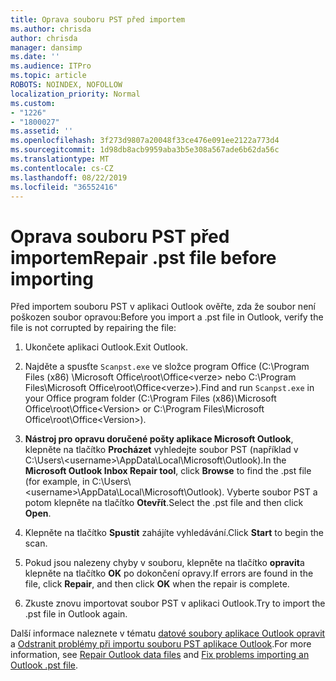 ```yaml
---
title: Oprava souboru PST před importem
ms.author: chrisda
author: chrisda
manager: dansimp
ms.date: ''
ms.audience: ITPro
ms.topic: article
ROBOTS: NOINDEX, NOFOLLOW
localization_priority: Normal
ms.custom:
- "1226"
- "1800027"
ms.assetid: ''
ms.openlocfilehash: 3f273d9807a20048f33ce476e091ee2122a773d4
ms.sourcegitcommit: 1d98db8acb9959aba3b5e308a567ade6b62da56c
ms.translationtype: MT
ms.contentlocale: cs-CZ
ms.lasthandoff: 08/22/2019
ms.locfileid: "36552416"
---
```

# <a name="repair-pst-file-before-importing"></a><span data-ttu-id="f5006-102">Oprava souboru PST před importem</span><span class="sxs-lookup"><span data-stu-id="f5006-102">Repair .pst file before importing</span></span>

<span data-ttu-id="f5006-103">Před importem souboru PST v aplikaci Outlook ověřte, zda že soubor není poškozen soubor opravou:</span><span class="sxs-lookup"><span data-stu-id="f5006-103">Before you import a .pst file in Outlook, verify the file is not corrupted by repairing the file:</span></span>

1. <span data-ttu-id="f5006-104">Ukončete aplikaci Outlook.</span><span class="sxs-lookup"><span data-stu-id="f5006-104">Exit Outlook.</span></span>

2. <span data-ttu-id="f5006-105">Najděte a spusťte `Scanpst.exe` ve složce program Office (C:\Program Files (x86) \Microsoft Office\root\Office\<verze\> nebo C:\Program Files\Microsoft Office\root\Office\<verze\>).</span><span class="sxs-lookup"><span data-stu-id="f5006-105">Find and run `Scanpst.exe` in your Office program folder (C:\Program Files (x86)\Microsoft Office\root\Office\<Version\> or C:\Program Files\Microsoft Office\root\Office\<Version\>).</span></span>

3. <span data-ttu-id="f5006-106">**Nástroj pro opravu doručené pošty aplikace Microsoft Outlook**, klepněte na tlačítko **Procházet** vyhledejte soubor PST (například v C:\Users\\<username\>\AppData\Local\Microsoft\Outlook).</span><span class="sxs-lookup"><span data-stu-id="f5006-106">In the **Microsoft Outlook Inbox Repair tool**, click **Browse** to find the .pst file (for example, in C:\Users\\<username\>\AppData\Local\Microsoft\Outlook).</span></span> <span data-ttu-id="f5006-107">Vyberte soubor PST a potom klepněte na tlačítko **Otevřít**.</span><span class="sxs-lookup"><span data-stu-id="f5006-107">Select the .pst file and then click **Open**.</span></span>

4. <span data-ttu-id="f5006-108">Klepněte na tlačítko **Spustit** zahájíte vyhledávání.</span><span class="sxs-lookup"><span data-stu-id="f5006-108">Click **Start** to begin the scan.</span></span>

5. <span data-ttu-id="f5006-109">Pokud jsou nalezeny chyby v souboru, klepněte na tlačítko **opravit**a klepněte na tlačítko **OK** po dokončení opravy.</span><span class="sxs-lookup"><span data-stu-id="f5006-109">If errors are found in the file, click **Repair**, and then click **OK** when the repair is complete.</span></span>

6. <span data-ttu-id="f5006-110">Zkuste znovu importovat soubor PST v aplikaci Outlook.</span><span class="sxs-lookup"><span data-stu-id="f5006-110">Try to import the .pst file in Outlook again.</span></span>

<span data-ttu-id="f5006-111">Další informace naleznete v tématu [datové soubory aplikace Outlook opravit](https://support.office.com/article/25663bc3-11ec-4412-86c4-60458afc5253) a [Odstranit problémy při importu souboru PST aplikace Outlook](https://support.office.com/article/2d2e50dc-5c36-4ab2-ab50-f1be733b3d6e).</span><span class="sxs-lookup"><span data-stu-id="f5006-111">For more information, see [Repair Outlook data files](https://support.office.com/article/25663bc3-11ec-4412-86c4-60458afc5253) and [Fix problems importing an Outlook .pst file](https://support.office.com/article/2d2e50dc-5c36-4ab2-ab50-f1be733b3d6e).</span></span>
